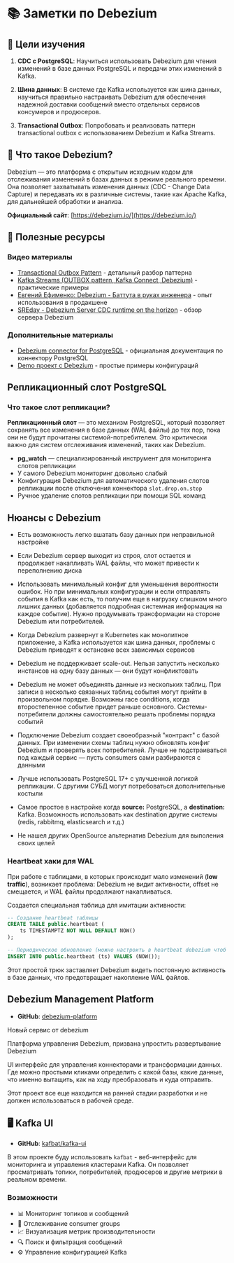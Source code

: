 # 📚 Заметки по Debezium

## 🎯 Цели изучения

1. **CDC с PostgreSQL**: Научиться использовать Debezium для чтения изменений в базе данных PostgreSQL и передачи этих изменений в Kafka.

2. **Шина данных**: В системе где Kafka используется как шина данных, научиться правильно настраивать Debezium для обеспечения надежной доставки сообщений вместо отдельных сервисов консумеров и продюсеров.

3. **Transactional Outbox**: Попробовать и реализовать паттерн transactional outbox с использованием Debezium и Kafka Streams.

## 📖 Что такое Debezium?

Debezium — это платформа с открытым исходным кодом для отслеживания изменений в базах данных в режиме реального времени. Она позволяет захватывать изменения данных (CDC - Change Data Capture) и передавать их в различные системы, такие как Apache Kafka, для дальнейшей обработки и анализа.

**Официальный сайт**: [https://debezium.io/](https://debezium.io/)

## 🔗 Полезные ресурсы

### Видео материалы

- [Transactional Outbox Pattern](https://www.youtube.com/watch?v=JssjO__iqy0) - детальный разбор паттерна
- [Kafka Streams (OUTBOX pattern, Kafka Connect, Debezium)](https://www.youtube.com/watch?v=uaT_AJujPnw) - практические примеры
- [Евгений Ефименко: Debezium - Баттута в руках инженера](https://www.youtube.com/watch?v=IPV6WVx71k8) - опыт использования в продакшене
- [SREday - Debezium Server CDC runtime on the horizon](https://www.youtube.com/watch?v=Bz4QaR-0zWQ) - обзор сервера Debezium

### Дополнительные материалы

- [Debezium connector for PostgreSQL](https://debezium.io/documentation/reference/3.2/connectors/postgresql.html) - официальная документация по коннектору PostgreSQL
- [Demo проект с Debezium](https://zh-efimenko.github.io/demo-debezium/) - простые примеры конфигураций

## Репликационный слот PostgreSQL

### Что такое слот репликации?

**Репликационный слот** — это механизм PostgreSQL, который позволяет сохранять все изменения в базе данных (WAL файлы) до тех пор, пока они не будут прочитаны системой-потребителем. Это критически важно для систем отслеживания изменений, таких как Debezium.

- **pg_watch** — специализированный инструмент для мониторинга слотов репликации
- У самого Debezium мониторинг довольно слабый
- Конфигурация Debezium для автоматического удаления слотов репликации после отключения коннектора `slot.drop.on.stop`
- Ручное удаление слотов репликации при помощи SQL команд

## Нюансы с Debezium

- Есть возможность легко вшатать базу данных при неправильной настройке

- Если Debezium сервер выходит из строя, слот остается и продолжает накапливать WAL файлы, что может привести к переполнению диска

- Использовать минимальный конфиг для уменьшения вероятности ошибок. Но при минимальных конфигурации и если отправлять события в Kafka как есть, то получим еще в нагрузку слишком много лишних данных (добавляется подробная системная информация на каждое событие). Нужно продумывать трансформации на стороне Debezium или потребителей.

- Когда Debezium развернут в Kubernetes как монолитное приложение, а Kafka используется как шина данных, проблемы с Debezium приводят к остановке всех зависимых сервисов

- Debezium не поддерживает scale-out. Нельзя запустить несколько инстансов на одну базу данных — они будут конфликтовать

- Debezium не может объединять данные из нескольких таблиц. При записи в несколько связанных таблиц события могут прийти в произвольном порядке. Возможны race conditions, когда второстепенное событие придет раньше основного. Системы-потребители должны самостоятельно решать проблемы порядка событий

- Подключение Debezium создает своеобразный "контракт" с базой данных. При изменении схемы таблиц нужно обновлять конфиг Debezium и проверять всех потребителей. Лучше не подстраиваться под каждый сервис — пусть consumers сами разбираются с данными

- Лучше использовать PostgreSQL 17+ с улучшенной логикой репликации. С другими СУБД могут потребоваться дополнительные костыли

- Самое простое в настройке когда **source:** PostgreSQL, а **destination:** Kafka. Возможность использовать как destination другие системы (redis, rabbitmq, elasticsearch и т.д.)

- Не нашел других OpenSource альтернатив Debezium для выполения своих целей

### Heartbeat хаки для WAL

При работе с таблицами, в которых происходит мало изменений (**low traffic**), возникает проблема: Debezium не видит активности, offset не смещается, и WAL файлы продолжают накапливаться.

Создается специальная таблица для имитации активности:

```sql
-- Создание heartbeat таблицы
CREATE TABLE public.heartbeat (
    ts TIMESTAMPTZ NOT NULL DEFAULT NOW()
);

-- Периодическое обновление (можно настроить в heartbeat debezium чтоб выполнялось автоматически)
INSERT INTO public.heartbeat (ts) VALUES (NOW());
```

Этот простой трюк заставляет Debezium видеть постоянную активность в базе данных, что предотвращает накопление WAL файлов.

## Debezium Management Platform

- **GitHub**: [debezium-platform](https://github.com/debezium/debezium-platform)

Новый сервис от debezium

Платформа управления Debezium, призвана упростить развертывание Debezium

UI интерфейс для управления коннекторами и трансформации данных. Где можно простыми кликами определить с какой базы, какие данные, что именно вытащить, как на ходу преобразовать и куда отправить.

Этот проект все еще находится на ранней стадии разработки и не должен использоваться в рабочей среде.

## 🖥️ Kafka UI

- **GitHub**: [kafbat/kafka-ui](https://github.com/kafbat/kafka-ui)

В этом проекте буду использовать `kafbat` - веб-интерфейс для мониторинга и управления кластерами Kafka. Он позволяет просматривать топики, потребителей, продюсеров и другие метрики в реальном времени.

### Возможности

- 📊 Мониторинг топиков и сообщений
- 👥 Отслеживание consumer groups
- 📈 Визуализация метрик производительности
- 🔍 Поиск и фильтрация сообщений
- ⚙️ Управление конфигурацией Kafka
